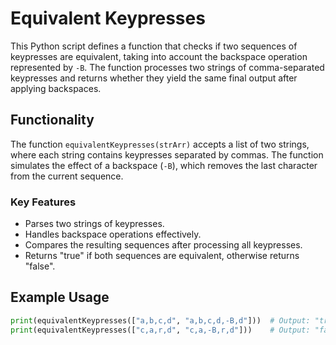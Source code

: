 # Equivalent Keypresses

This Python script defines a function that checks if two sequences of keypresses are equivalent, taking into account the backspace operation represented by `-B`. The function processes two strings of comma-separated keypresses and returns whether they yield the same final output after applying backspaces.

## Functionality

The function `equivalentKeypresses(strArr)` accepts a list of two strings, where each string contains keypresses separated by commas. The function simulates the effect of a backspace (`-B`), which removes the last character from the current sequence.

### Key Features
- Parses two strings of keypresses.
- Handles backspace operations effectively.
- Compares the resulting sequences after processing all keypresses.
- Returns "true" if both sequences are equivalent, otherwise returns "false".

## Example Usage

```python
print(equivalentKeypresses(["a,b,c,d", "a,b,c,d,-B,d"]))  # Output: "true"
print(equivalentKeypresses(["c,a,r,d", "c,a,-B,r,d"]))    # Output: "false"
